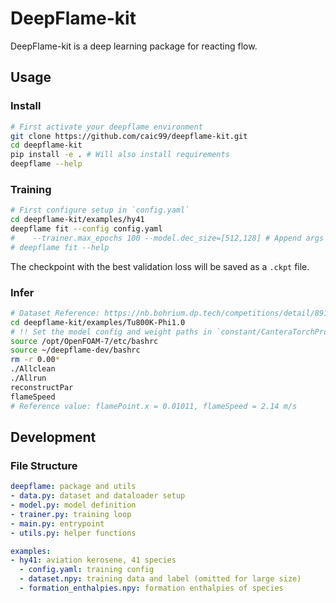 # DeepFlame-kit
DeepFlame-kit is a deep learning package for reacting flow.

## Usage
### Install

```bash
# First activate your deepflame environment
git clone https://github.com/caic99/deepflame-kit.git
cd deepflame-kit
pip install -e . # Will also install requirements
deepflame --help
```

### Training

```bash
# First configure setup in `config.yaml`
cd deepflame-kit/examples/hy41
deepflame fit --config config.yaml
#    --trainer.max_epochs 100 --model.dec_size=[512,128] # Append args if needed
# deepflame fit --help
```

The checkpoint with the best validation loss will be saved as a `.ckpt` file.

### Infer

```bash
# Dataset Reference: https://nb.bohrium.dp.tech/competitions/detail/8918899584?tab=datasets
cd deepflame-kit/examples/Tu800K-Phi1.0
# !! Set the model config and weight paths in `constant/CanteraTorchProperties`
source /opt/OpenFOAM-7/etc/bashrc
source ~/deepflame-dev/bashrc
rm -r 0.00*
./Allclean
./Allrun
reconstructPar
flameSpeed
# Reference value: flamePoint.x = 0.01011, flameSpeed = 2.14 m/s
```

## Development
### File Structure

```yaml
deepflame: package and utils
- data.py: dataset and dataloader setup
- model.py: model definition
- trainer.py: training loop
- main.py: entrypoint
- utils.py: helper functions

examples:
- hy41: aviation kerosene, 41 species
  - config.yaml: training config
  - dataset.npy: training data and label (omitted for large size)
  - formation_enthalpies.npy: formation enthalpies of species
```
